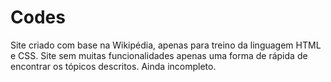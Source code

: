 # Codes
Site criado com base na Wikipédia, apenas para treino da linguagem HTML e CSS. Site sem muitas funcionalidades apenas uma forma de rápida de encontrar os tópicos descritos. Ainda incompleto.
